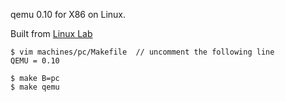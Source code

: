 
qemu 0.10 for X86 on Linux.

Built from [Linux Lab](https://github.com/tinyclub/linux-lab)

    $ vim machines/pc/Makefile  // uncomment the following line
    QEMU = 0.10

    $ make B=pc
    $ make qemu

